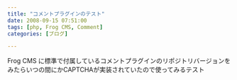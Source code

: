```yaml
---
title: "コメントプラグインのテスト"
date: 2008-09-15 07:51:00
tags: [php, Frog CMS, Comment]
categories: [ブログ]

---
```


Frog CMS に標準で付属しているコメントプラグインのリポジトリバージョンをみたらいつの間にかCAPTCHAが実装されていたので使ってみるテスト
